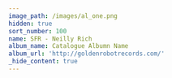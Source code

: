 ```yaml
---
image_path: /images/al_one.png
hidden: true
sort_number: 100
name: SFR - Neilly Rich
album_name: Catalogue Albumn Name
album_url: 'http://goldenrobotrecords.com/'
_hide_content: true
---
```

